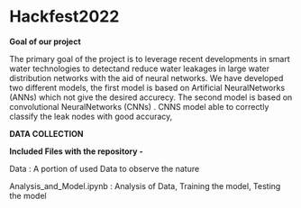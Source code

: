 # Hackfest2022

**Goal of our project**

The primary goal of the project is to leverage recent  developments  in  smart  water  technologies  to  detectand  reduce  water  leakages  in  large  water  distribution  networks  with  the  aid  of  neural  networks. We  have  developed two different models, the first model is based on Artificial NeuralNetworks (ANNs) which not give the desired accurecy. The second  model  is  based  on convolutional NeuralNetworks (CNNs) .  CNNS model able  to  correctly  classify  the  leak nodes with good accuracy,

**DATA COLLECTION**

**Included Files with the repository -**

Data : A portion of used Data to observe the nature

Analysis_and_Model.ipynb : Analysis of Data, Training the model, Testing the model
